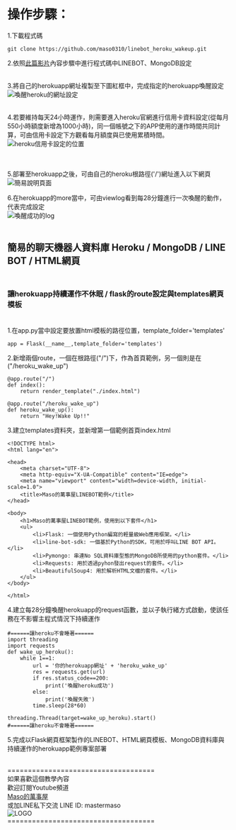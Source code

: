 
# 操作步驟：<br>

1.下載程式碼
~~~
git clone https://github.com/maso0310/linebot_heroku_wakeup.git
~~~
2.依照[此篇影片](https://youtu.be/cHKr211oTlQ)內容步驟中進行程式碼中LINEBOT、MongoDB設定<br><br>

3.將自己的herokuapp網址複製至下圖紅框中，完成指定的herokuapp喚醒設定<br>
![喚醒heroku的網址設定](https://i.imgur.com/OcVdGnz.jpg)
<br><br>

4.若要維持每天24小時運作，則需要進入heroku官網進行信用卡資料設定(從每月550小時額度新增為1000小時)，同一個帳號之下的APP使用的運作時間共同計算，可由信用卡設定下方觀看每月額度與已使用累積時間。
![heroku信用卡設定的位置](https://i.imgur.com/gMWiDL3.jpg)<br>
<br><br>

5.部署至herokuapp之後，可由自己的heroku根路徑('/')網址進入以下網頁<br>
![簡易說明頁面](https://i.imgur.com/Kyauumv.png)<br>

6.在herokuapp的more當中，可由viewlog看到每28分鐘進行一次喚醒的動作，代表完成設定<br>
![喚醒成功的log](https://i.imgur.com/NRneRZW.jpg)<br><br>

## 簡易的聊天機器人資料庫 Heroku / MongoDB / LINE BOT / HTML網頁<br><br>

### 讓herokuapp持續運作不休眠 / flask的route設定與templates網頁模板<br><br>
1.在app.py當中設定要放置html模板的路徑位置，template_folder='templates'
~~~
app = Flask(__name__,template_folder='templates')
~~~
2.新增兩個route，一個在根路徑("/")下，作為首頁範例，另一個則是在("/heroku_wake_up")
~~~
@app.route("/")
def index():
    return render_template("./index.html")

@app.route("/heroku_wake_up")
def heroku_wake_up():
    return "Hey!Wake Up!!"
~~~
3.建立templates資料夾，並新增第一個範例首頁index.html
~~~
<!DOCTYPE html>
<html lang="en">

<head>
    <meta charset="UTF-8">
    <meta http-equiv="X-UA-Compatible" content="IE=edge">
    <meta name="viewport" content="width=device-width, initial-scale=1.0">
    <title>Maso的萬事屋LINEBOT範例</title>
</head>

<body>
    <h1>Maso的萬事屋LINEBOT範例，使用到以下套件</h1>
    <ul>
        <li>Flask: 一個使用Python編寫的輕量級Web應用框架。</li>
        <li>line-bot-sdk: 一個基於Python的SDK，可用於呼叫LINE BOT API。</li>
        <li>Pymongo: 串連No SQL資料庫型態的MongoDB所使用的python套件。</li>
        <li>Requests: 用於透過pyhon發出request的套件。</li>
        <li>BeautifulSoup4: 用於解析HTML文檔的套件。</li>
    </ul>
</body>

</html>
~~~
4.建立每28分鐘喚醒herokuapp的request函數，並以子執行緒方式啟動，使該任務在不影響主程式情況下持續運作
~~~
#======讓heroku不會睡著======
import threading 
import requests
def wake_up_heroku():
    while 1==1:
        url = '你的herokuapp網址' + 'heroku_wake_up'
        res = requests.get(url)
        if res.status_code==200:
            print('喚醒heroku成功')
        else:
            print('喚醒失敗')
        time.sleep(28*60)

threading.Thread(target=wake_up_heroku).start()
#======讓heroku不會睡著======
~~~
5.完成以Flask網頁框架製作的LINEBOT、HTML網頁模板、MongoDB資料庫與持續運作的herokuapp範例專案部署
<br><br>

====================================<br>
如果喜歡這個教學內容<br>
歡迎訂閱Youtube頻道<br>
[Maso的萬事屋](https://www.youtube.com/playlist?list=PLG4d6NSc7_l5-GjYiCdYa7H5Wsz0oQA7U)<br>
或加LINE私下交流 LINE ID: mastermaso<br>
![LOGO](https://yt3.ggpht.com/ytc/AKedOLR7I7tw_IxwJRgso1sT4paNu2s6_4hMw2goyDdrYQ=s88-c-k-c0x00ffffff-no-rj)<br>
====================================<br>
